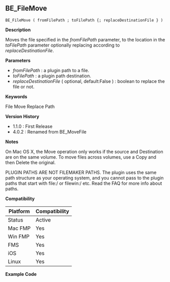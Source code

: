 ## BE_FileMove

    BE_FileMove ( fromFilePath ; toFilePath {; replaceDestinationFile } )

**Description**  

Moves the file specified in the *fromFilePath* parameter, to the location in the *toFilePath* parameter optionally replacing according to *replaceDestinationFile*.

**Parameters**

* *fromFilePath* : a plugin path to a file.
* *toFilePath* : a plugin path destination.
* *replaceDestinationFile* ( optional, default:False ) : boolean to replace the file or not.

**Keywords**  

File Move Replace Path

**Version History**

* 1.1.0 : First Release
* 4.0.2 : Renamed from BE_MoveFile

**Notes**

On Mac OS X, the Move operation only works if the source and Destination are on the same volume. To move files across volumes, use a Copy and then Delete the original.

PLUGIN PATHS ARE NOT FILEMAKER PATHS. The plugin uses the same path structure as your operating system, and you cannot pass to the plugin paths that start with file:/ or filewin:/ etc.  Read the FAQ for more info about paths.

**Compatibility** 

| Platform | Compatibility |
|-----------|-----------|
| Status | Active |  
| Mac FMP | Yes  |  
| Win FMP | Yes  |  
| FMS | Yes  |  
| iOS | Yes  |  
| Linux | Yes  |  

**Example Code**
